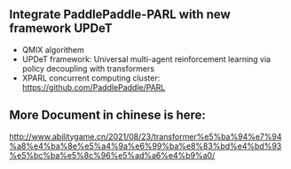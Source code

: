 ## Integrate PaddlePaddle-PARL with new framework UPDeT
* QMIX algorithem
* UPDeT framework: Universal multi-agent reinforcement learning via policy decoupling with transformers
* XPARL concurrent computing cluster: https://github.com/PaddlePaddle/PARL

## More Document in chinese is here:
http://www.abilitygame.cn/2021/08/23/transformer%e5%ba%94%e7%94%a8%e4%ba%8e%e5%a4%9a%e6%99%ba%e8%83%bd%e4%bd%93%e5%bc%ba%e5%8c%96%e5%ad%a6%e4%b9%a0/ 